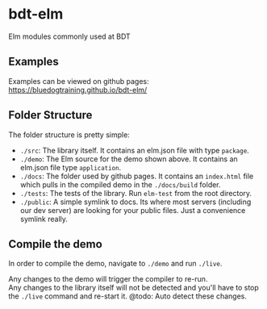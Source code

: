 # bdt-elm
Elm modules commonly used at BDT

## Examples
Examples can be viewed on github pages: https://bluedogtraining.github.io/bdt-elm/

## Folder Structure
The folder structure is pretty simple:

- `./src`: The library itself. It contains an elm.json file with type `package`.
- `./demo`: The Elm source for the demo shown above. It contains an elm.json file type `application`.
- `./docs`: The folder used by github pages. It contains an `index.html` file which pulls in the compiled demo in the `./docs/build` folder.
- `./tests`: The tests of the library. Run `elm-test` from the root directory.
- `./public`: A simple symlink to docs. Its where most servers (including our dev server) are looking for your public files. Just a convenience symlink really.

## Compile the demo
In order to compile the demo, navigate to `./demo` and run `./live`. 

Any changes to the demo will trigger the compiler to re-run.  
Any changes to the library itself will not be detected and you'll have to stop the `./live` command and re-start it. @todo: Auto detect these changes.
